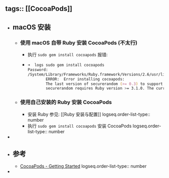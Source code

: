 tags:: [[CocoaPods]]
---

- ## macOS 安装
	- ### 使用 macOS 自带 Ruby 安装 CocoaPods (不太行)
		- 执行 `sudo gem install cocoapods` 报错:
		- ``` zsh
		  ➜  logs sudo gem install cocoapods
		  Password:
		  /System/Library/Frameworks/Ruby.framework/Versions/2.6/usr/lib/ruby/2.6.0/universal-darwin24/rbconfig.rb:21: warning: Insecure world writable dir /opt/homebrew/bin in PATH, mode 040777
		          ERROR:  Error installing cocoapods:
		          The last version of securerandom (>= 0.3) to support your Ruby & RubyGems was 0.3.2. Try installing it with `gem install securerandom -v 0.3.2` and then running the current command again
		          securerandom requires Ruby version >= 3.1.0. The current ruby version is 2.6.10.210.
		  ```
	- ### 使用自己安装的 Ruby 安装 CocoaPods
		- 安装 Ruby 参见: [[Ruby 安装与配置]]
		  logseq.order-list-type:: number
		- 执行 `sudo gem install cocoapods` 安装 CocoaPods
		  logseq.order-list-type:: number
-
- ## 参考
	- [CocoaPods - Getting Started](https://guides.cocoapods.org/using/getting-started.html)
	  logseq.order-list-type:: number
-